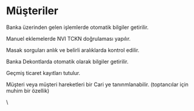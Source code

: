 # Müşteriler

Banka üzerinden gelen işlemlerde otomatik bilgiler getirilir.

Manuel eklemelerde NVI TCKN doğrulaması yapılır.

Masak sorguları anlık ve belirli aralıklarda kontrol edilir.

Banka Dekontlarda otomatik olarak bilgiler getirilir.

Geçmiş ticaret kayıtları tutulur.

Müşteri veya müşteri hareketleri bir Cari ye tanınmlanabilir. (toptancılar için muhim bir özellik)

\
